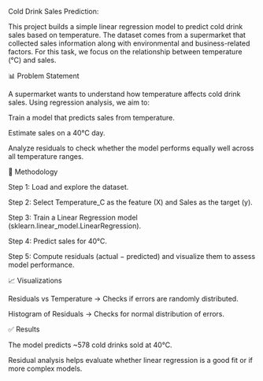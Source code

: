 Cold Drink Sales Prediction:

This project builds a simple linear regression model to predict cold drink sales based on temperature. The dataset comes from a supermarket that collected sales information along with environmental and business-related factors. For this task, we focus on the relationship between temperature (°C) and sales.

📊 Problem Statement

A supermarket wants to understand how temperature affects cold drink sales. Using regression analysis, we aim to:

Train a model that predicts sales from temperature.

Estimate sales on a 40°C day.

Analyze residuals to check whether the model performs equally well across all temperature ranges.

🧮 Methodology

Step 1: Load and explore the dataset.

Step 2: Select Temperature_C as the feature (X) and Sales as the target (y).

Step 3: Train a Linear Regression model (sklearn.linear_model.LinearRegression).

Step 4: Predict sales for 40°C.

Step 5: Compute residuals (actual − predicted) and visualize them to assess model performance.

📈 Visualizations

Residuals vs Temperature → Checks if errors are randomly distributed.

Histogram of Residuals → Checks for normal distribution of errors.

✅ Results

The model predicts ~578 cold drinks sold at 40°C.

Residual analysis helps evaluate whether linear regression is a good fit or if more complex models.